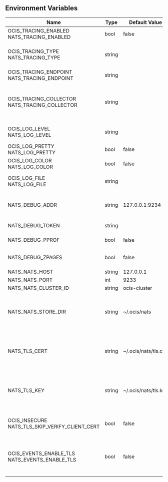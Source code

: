 ## Environment Variables

| Name | Type | Default Value | Description |
|------|------|---------------|-------------|
| OCIS_TRACING_ENABLED<br/>NATS_TRACING_ENABLED | bool | false | Activates tracing.|
| OCIS_TRACING_TYPE<br/>NATS_TRACING_TYPE | string |  | The type of tracing. Defaults to '', which is the same as 'jaeger'. Allowed tracing types are 'jaeger' and '' as of now.|
| OCIS_TRACING_ENDPOINT<br/>NATS_TRACING_ENDPOINT | string |  | The endpoint of the tracing agent.|
| OCIS_TRACING_COLLECTOR<br/>NATS_TRACING_COLLECTOR | string |  | The HTTP endpoint for sending spans directly to a collector, i.e. http://jaeger-collector:14268/api/traces. Only used if the tracing endpoint is unset.|
| OCIS_LOG_LEVEL<br/>NATS_LOG_LEVEL | string |  | The log level. Valid values are: 'panic', 'fatal', 'error', 'warn', 'info', 'debug', 'trace'.|
| OCIS_LOG_PRETTY<br/>NATS_LOG_PRETTY | bool | false | Activates pretty log output.|
| OCIS_LOG_COLOR<br/>NATS_LOG_COLOR | bool | false | Activates colorized log output.|
| OCIS_LOG_FILE<br/>NATS_LOG_FILE | string |  | The path to the log file. Activates logging to this file if set.|
| NATS_DEBUG_ADDR | string | 127.0.0.1:9234 | Bind address of the debug server, where metrics, health, config and debug endpoints will be exposed.|
| NATS_DEBUG_TOKEN | string |  | Token to secure the metrics endpoint.|
| NATS_DEBUG_PPROF | bool | false | Enables pprof, which can be used for profiling.|
| NATS_DEBUG_ZPAGES | bool | false | Enables zpages, which can be used for collecting and viewing in-memory traces.|
| NATS_NATS_HOST | string | 127.0.0.1 | Bind address.|
| NATS_NATS_PORT | int | 9233 | Bind port.|
| NATS_NATS_CLUSTER_ID | string | ocis-cluster | ID of the NATS cluster.|
| NATS_NATS_STORE_DIR | string | ~/.ocis/nats | The directory where the filesystem storage will store NATS JetStream data. If not defined, the root directory derives from $OCIS_BASE_DATA_PATH:/nats.|
| NATS_TLS_CERT | string | ~/.ocis/nats/tls.crt | Path/File name of the TLS server certificate (in PEM format) for the NATS listener. If not defined, the root directory derives from $OCIS_BASE_DATA_PATH:/nats.|
| NATS_TLS_KEY | string | ~/.ocis/nats/tls.key | Path/File name for the TLS certificate key (in PEM format) for the NATS listener. If not defined, the root directory derives from $OCIS_BASE_DATA_PATH:/nats.|
| OCIS_INSECURE<br/>NATS_TLS_SKIP_VERIFY_CLIENT_CERT | bool | false | Whether the NATS server should skip the client certificate verification during the TLS handshake.|
| OCIS_EVENTS_ENABLE_TLS<br/>NATS_EVENTS_ENABLE_TLS | bool | false | Enable TLS for the connection to the events broker. The events broker is the ocis service which receives and delivers events between the services..|